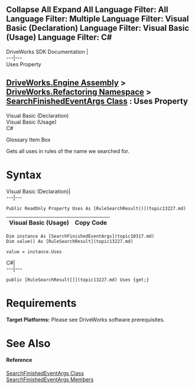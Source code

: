        

 Collapse All Expand All  Language Filter: All  Language Filter: Multiple  Language Filter: Visual Basic (Declaration) Language Filter: Visual Basic (Usage) Language Filter: C#  
---  
DriveWorks SDK Documentation  |   
---|---  
Uses Property   
  
[DriveWorks.Engine Assembly](topic2156.md) > [DriveWorks.Refactoring Namespace](topic10266.md) > [SearchFinishedEventArgs Class](topic10317.md) : Uses Property  
---  
  
Visual Basic (Declaration)    
Visual Basic (Usage)    
C# 

Glossary Item Box

Gets all uses in rules of the name we searched for. 

# Syntax

Visual Basic (Declaration)|   
---|---  
      
    
    Public ReadOnly Property Uses As [RuleSearchResult()](topic13227.md)  
  
Visual Basic (Usage)| Copy Code  
---|---  
      
    
    Dim instance As [SearchFinishedEventArgs](topic10317.md)
    Dim value() As [RuleSearchResult](topic13227.md)
     
    value = instance.Uses  
  
C#|   
---|---  
      
    
    public [RuleSearchResult[]](topic13227.md) Uses {get;}  
  
# Requirements

**Target Platforms:** Please see DriveWorks software prerequisites.

# See Also

#### Reference

[SearchFinishedEventArgs Class](topic10317.md)   
[SearchFinishedEventArgs Members](topic10318.md)


